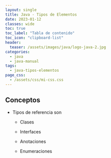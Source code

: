 ```yaml
---
layout: single
title: Java - Tipos de Elementos
date: 2023-01-12
classes: wide
toc: true
toc_label: "Tabla de contenido"
toc_icon: "clipboard-list"
header:
  teaser: /assets/images/java/logo-java-2.jpg
categories:
  - java
  - java-manual
tags:
  - java-tipos-elementos
page_css: 
  - /assets/css/mi-css.css
---
```


<!-- TODO -->

## Conceptos

* Tipos de referencia son

  * Clases

  * Interfaces

  * Anotaciones

  * Enumeraciones
